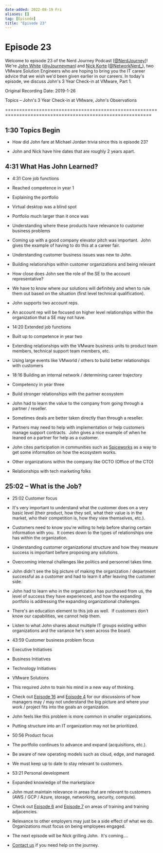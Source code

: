 ```yaml
---
date-added: 2022-08-19 Fri
aliases: []
tag: [Episode]
title: "Episode 23"
---
```


# Episode 23

Welcome to episode 23 of the Nerd Journey Podcast [[@NerdJourney](https://twitter.com/NerdJourney/)]! We're [John White](https://www.linkedin.com/in/vJourneyman/) ([@vJourneyman](https://twitter.com/vJourneyman)) and [Nick Korte](https://www.linkedin.com/in/nickkortenetworknerd/) ([@NetworkNerd_](https://twitter.com/NetworkNerd_/)), two VMware Solution Engineers who are hoping to bring you the IT career advice that we wish we'd been given earlier in our careers. In today's episode, we discuss John's 3 Year Check-in at VMware, Part 1. 

Original Recording Date: 2019-1-26 

Topics – John's 3 Year Check-in at VMware, John's Observations 

========================================================================================================== 

## 1:30 Topics Begin 

* How did John fare at Michael Jordan trivia since this is episode 23? 

* John and Nick have hire dates that are roughly 2 years apart. 

## 4:31 What Has John Learned? 

* 4:31 Core job functions 

* Reached competence in year 1 

* Explaining the portfolio 

* Virtual desktop was a blind spot 

* Portfolio much larger than it once was 

* Understanding where these products have relevance to customer business problems 

* Coming up with a good company elevator pitch was important.  John gives the example of having to do this at a career fair. 

* Understanding customer business issues was new to John. 

* Building relationships within customer organizations and being relevant 

* How close does John see the role of the SE to the account representative? 

* We have to know where our solutions will definitely and when to rule them out based on the situation (first level technical qualification). 

* John supports two account reps. 

* An account rep will be focused on higher level relationships within the organization that a SE may not have. 

* 14:20 Extended job functions 

* Built up to competence in year two 

* Extending relationships with the VMware business units to product team members, technical support team members, etc. 

* Using large events like VMworld / others to build better relationships with customers 

* 18:16 Building an internal network / determining career trajectory 

* Competency in year three 

* Build stronger relationships with the partner ecosystem 

* John had to learn the value to the company from going through a partner / reseller. 

* Sometimes deals are better taken directly than through a reseller. 

* Partners may need to help with implementation or help customers manage support contracts.  John gives a nice example of when he leaned on a partner for help as a customer. 

* John cites participation in communities such as [Spiceworks](https://community.spiceworks.com/) as a way to get some information on how the ecosystem works. 

* Other organizations within the company like OCTO (Office of the CTO) 

* Relationships with tech marketing folks 

## 25:02 – What is the Job?  

* 25:02 Customer focus 

* It's very important to understand what the customer does on a very basic level (their product, how they sell, what their value is in the market, who their competition is, how they view themselves, etc.). 

* Customers need to know you're willing to help before sharing certain information with you.  It comes down to the types of relationships one has within the organization. 

* Understanding customer organizational structure and how they measure success is important before proposing any solutions. 

* Overcoming internal challenges like politics and personnel takes time.   

* John didn't see the big picture of making the organization / department successful as a customer and had to learn it after leaving the customer side.   

* John had to learn who in the organization has purchased from us, the level of success they have experienced, and how the expanding portfolio is addressing the expanding organizational challenges. 

* There's an education element to this job as well.  If customers don't know our capabilities, we cannot help them. 

* Listen to what John shares about multiple IT groups existing within organizations and the variance he's seen across the board. 

* 43:59 Customer business problem focus 

* Executive Initiatives 

* Business Initiatives 

* Technology Initiatives 

* VMware Solutions 

* This required John to train his mind in a new way of thinking. 

* Check out [Episode 16](http://nerd-journey.com/nerd-journey-016-reasons-not-to-pursue-a-career-opportunity-1-before-applying/) and [Episode 4](http://nerd-journey.com/nerd-journey-004-company-culture-and-resume-writing/) for our discussions of how managers may / may not understand the big picture and where your work / project fits into the goals an organization. 

* John feels like this problem is more common in smaller organizations. 

* Putting structure into an IT organization may not be prioritized. 

* 50:56 Product focus 

* The portfolio continues to advance and expand (acquisitions, etc.). 

* Be aware of new operating models such as cloud, edge, and managed. 

* We must keep up to date to stay relevant to customers. 

* 53:21 Personal development 

* Expanded knowledge of the marketplace 

* John must maintain relevance in areas that are relevant to customers (AWS / GCP / Azure, storage, networking, security, compute). 

* Check out [Episode 6](http://nerd-journey.com/nerd-journey-006-the-ins-and-outs-of-training-why-how-what-and-when) and [Episode 7](http://nerd-journey.com/nerd-journey-007-professional-networking-and-training-revisited) on areas of training and training adjacencies. 

* Relevance to other employers may just be a side effect of what we do.  Organizations must focus on being employees engaged. 

* The next episode will be Nick grilling John.  It's coming.... 

* [Contact us](https://twitter.com/NerdJourney) if you need help on the journey.